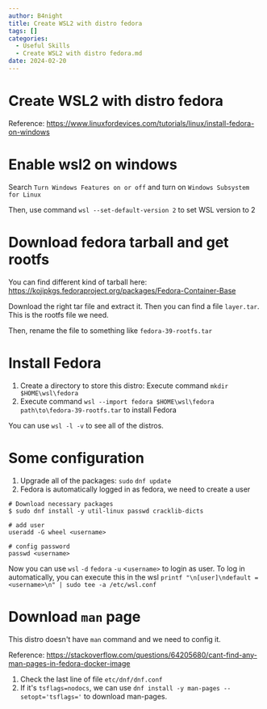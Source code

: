 ```yaml
---
author: B4night
title: Create WSL2 with distro fedora
tags: []
categories:
  - Useful Skills
  - Create WSL2 with distro fedora.md
date: 2024-02-20
---
```


# Create WSL2 with distro fedora

Reference: <https://www.linuxfordevices.com/tutorials/linux/install-fedora-on-windows>

# Enable wsl2 on windows

Search `Turn Windows Features on or off` and turn on `Windows Subsystem for Linux`

Then, use command `wsl --set-default-version 2` to set WSL version to 2

# Download fedora tarball and get rootfs

You can find different kind of tarball here: <https://kojipkgs.fedoraproject.org/packages/Fedora-Container-Base>

Download the right tar file and extract it. Then you can find a file `layer.tar`. This is the rootfs file we need.

Then, rename the file to something like `fedora-39-rootfs.tar`

# Install Fedora

1.  Create a directory to store this distro: Execute command `mkdir $HOME\wsl\fedora`
2.  Execute command `wsl --import fedora $HOME\wsl\fedora path\to\fedora-39-rootfs.tar` to install Fedora

You can use `wsl -l -v` to see all of the distros.

# Some configuration

1.  Upgrade all of the packages: `sudo` `dnf update`
2.  Fedora is automatically logged in as fedora, we need to create a user

```shell
# Download necessary packages
$ sudo dnf install -y util-linux passwd cracklib-dicts

# add user
useradd -G wheel <username>

# config password
passwd <username>
```

Now you can use `wsl` `-d` `fedora` `-u` <`username>` to login as user. To log in automatically, you can execute this in the wsl
`printf "\n[user]\ndefault = <username>\n" | sudo tee -a /etc/wsl.conf`

# Download  `man`  page

This distro doesn't have `man` command and we need to config it.

Reference: <https://stackoverflow.com/questions/64205680/cant-find-any-man-pages-in-fedora-docker-image>

1.  Check the last line of file `etc/dnf/dnf.conf`
2.  If it's `tsflags=nodocs`, we can use `dnf install -y man-pages --setopt='tsflags='` to download man-pages.
